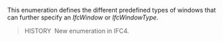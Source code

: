 ﻿This enumeration defines the different predefined types of windows that can further specify an _IfcWindow_ or _IfcWindowType_.

> HISTORY&nbsp; New enumeration in IFC4.